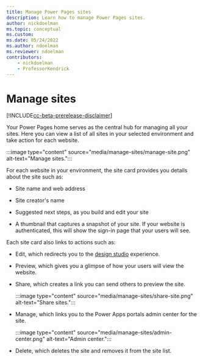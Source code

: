 ```yaml
---
title: Manage Power Pages sites
description: Learn how to manage Power Pages sites.
author: nickdoelman
ms.topic: conceptual
ms.custom: 
ms.date: 05/24/2022
ms.author: ndoelman
ms.reviewer: ndoelman
contributors:
    - nickdoelman
    - ProfessorKendrick
---
```


# Manage sites

[!INCLUDE[cc-beta-prerelease-disclaimer](../includes/cc-beta-prerelease-disclaimer.md)]

Your Power Pages home serves as the central hub for managing all your sites. Here you can view a list of all sites in your selected environment and take action for each website.

:::image type="content" source="media/manage-sites/manage-site.png" alt-text="Manage sites.":::

For each website in your environment, the site card provides you details about the site such as:

- Site name and web address

- Site creator's name

- Suggested next steps, as you build and edit your site

- A thumbnail that captures a snapshot of your site. If your website is authenticated, this will show the sign-in page that your users will see.

Each site card also links to actions such as:

- Edit, which redirects you to the [design studio](../getting-started/use-design-studio.md) experience.

- Preview, which gives you a glimpse of how your users will view the website.

- Share, which creates a link you can send others to preview the site.

    :::image type="content" source="media/manage-sites/share-site.png" alt-text="Share sites.":::

- Manage, which links you to the Power Apps portals admin center for the site.

    :::image type="content" source="media/manage-sites/admin-center.png" alt-text="Admin center.":::

- Delete, which deletes the site and removes it from the site list.

